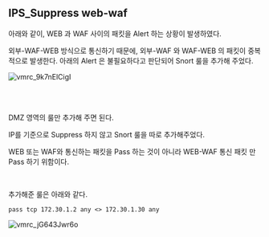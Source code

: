 ## IPS_Suppress web-waf

아래와 같이, WEB 과 WAF 사이의 패킷을 Alert 하는 상황이 발생하였다.

외부-WAF-WEB 방식으로 통신하기 때문에, 외부-WAF 와 WAF-WEB 의 패킷이 중복적으로 발생한다. 아래의 Alert 은 불필요하다고 판단되어 Snort 룰을 추가해 주었다.

![vmrc_9k7nElCigI](https://user-images.githubusercontent.com/79683414/144730487-31102981-e3bb-46e1-b653-b59b8991a6ac.png)

<br><br>

DMZ 영역의 룰만 추가해 주면 된다.

IP를 기준으로 Suppress 하지 않고 Snort 룰을 따로 추가해주었다.

WEB 또는 WAF와 통신하는 패킷을 Pass 하는 것이 아니라 WEB-WAF 통신 패킷 만 Pass 하기 위함이다.

<br>

추가해준 룰은 아래와 같다.

`pass tcp 172.30.1.2 any <> 172.30.1.30 any`

![vmrc_jG643Jwr6o](https://user-images.githubusercontent.com/79683414/144730948-77d0a841-dc54-4f9b-893b-722d514f783e.png)

